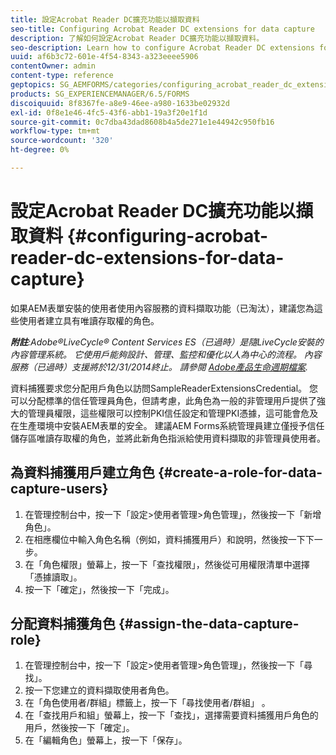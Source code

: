 ```yaml
---
title: 設定Acrobat Reader DC擴充功能以擷取資料
seo-title: Configuring Acrobat Reader DC extensions for data capture
description: 了解如何設定Acrobat Reader DC擴充功能以擷取資料。
seo-description: Learn how to configure Acrobat Reader DC extensions for data capture.
uuid: af6b3c72-601e-4f54-8343-a323eeee5906
contentOwner: admin
content-type: reference
geptopics: SG_AEMFORMS/categories/configuring_acrobat_reader_dc_extensions
products: SG_EXPERIENCEMANAGER/6.5/FORMS
discoiquuid: 8f8367fe-a8e9-46ee-a980-1633be02932d
exl-id: 0f8e1e46-4fc5-43f6-abb1-19a3f20e1f1d
source-git-commit: 0c7dba43dad8608b4a5de271e1e44942c950fb16
workflow-type: tm+mt
source-wordcount: '320'
ht-degree: 0%

---
```


# 設定Acrobat Reader DC擴充功能以擷取資料 {#configuring-acrobat-reader-dc-extensions-for-data-capture}

如果AEM表單安裝的使用者使用內容服務的資料擷取功能（已淘汰），建議您為這些使用者建立具有唯讀存取權的角色。

***附註&#x200B;**:Adobe®LiveCycle® Content Services ES（已過時）是隨LiveCycle安裝的內容管理系統。 它使用戶能夠設計、管理、監控和優化以人為中心的流程。 內容服務（已過時）支援將於12/31/2014終止。 請參閱 [Adobe產品生命週期檔案](https://www.adobe.com/support/products/enterprise/eol/eol_matrix.html).*

資料捕獲要求您分配用戶角色以訪問SampleReaderExtensionsCredential。 您可以分配標準的信任管理員角色，但請考慮，此角色為一般的非管理用戶提供了強大的管理員權限，這些權限可以控制PKI信任設定和管理PKI憑據，這可能會危及在生產環境中安裝AEM表單的安全。 建議AEM Forms系統管理員建立僅授予信任儲存區唯讀存取權的角色，並將此新角色指派給使用資料擷取的非管理員使用者。

## 為資料捕獲用戶建立角色 {#create-a-role-for-data-capture-users}

1. 在管理控制台中，按一下「設定>使用者管理>角色管理」，然後按一下「新增角色」。
1. 在相應欄位中輸入角色名稱（例如，資料捕獲用戶）和說明，然後按一下下一步。
1. 在「角色權限」螢幕上，按一下「查找權限」，然後從可用權限清單中選擇「憑據讀取」。
1. 按一下「確定」，然後按一下「完成」。

## 分配資料捕獲角色 {#assign-the-data-capture-role}

1. 在管理控制台中，按一下「設定>使用者管理>角色管理」，然後按一下「尋找」。
1. 按一下您建立的資料擷取使用者角色。
1. 在「角色使用者/群組」標籤上，按一下「尋找使用者/群組」 。
1. 在「查找用戶和組」螢幕上，按一下「查找」，選擇需要資料捕獲用戶角色的用戶，然後按一下「確定」。
1. 在「編輯角色」螢幕上，按一下「保存」。

